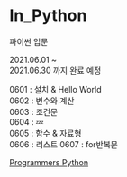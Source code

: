 # In_Python
파이썬 입문

2021.06.01 ~    
2021.06.30 까지 완료 예정   

0601 : 설치 & Hello World   
0602 : 변수와 계산   
0603 : 조건문   
0604 : 💤    
0605 : 함수 & 자료형   
0606 : 리스트
0607 : for반복문

[Programmers Python](https://programmers.co.kr/learn/courses/2)
